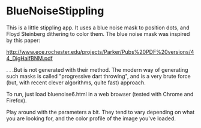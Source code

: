 # BlueNoiseStippling

This is a little stippling app.  It uses a blue noise mask to position
dots, and Floyd Steinberg dithering to color them.  The blue noise mask
was inspired by this paper:

http://www.ece.rochester.edu/projects/Parker/Pubs%20PDF%20versions/44_DigHalfBNM.pdf

. . .But is not generated with their method.  The modern way of generating such
masks is called "progressive dart throwing", and is a very brute force (but,
with recent clever algorithms, quite fast) approach.

To run, just load bluenoise6.html in a web browser (tested with Chrome and Firefox).

Play around with the parameters a bit.  They tend to vary depending on what you are
looking for, and the color profile of the image you've loaded.
